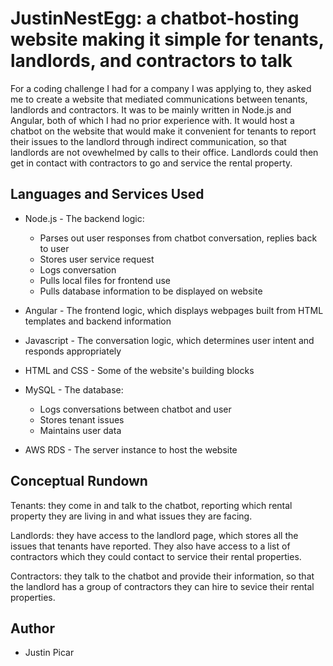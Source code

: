 # JustinNestEgg: a chatbot-hosting website making it simple for tenants, landlords, and contractors to talk

For a coding challenge I had for a company I was applying to, they asked me to create a website that mediated communications between tenants, landlords and contractors. It was to be mainly written in Node.js and Angular, both of which I had no prior experience with. It would host a chatbot on the website that would make it convenient for tenants to report their issues to the landlord through indirect communication, so that landlords are not ovewhelmed by calls to their office. Landlords could then get in contact with contractors to go and service the rental property.

## Languages and Services Used
* Node.js - The backend logic: 
  * Parses out user responses from chatbot conversation, replies back to user 
  * Stores user service request
  * Logs conversation
  * Pulls local files for frontend use
  * Pulls database information to be displayed on website

* Angular - The frontend logic, which displays webpages built from HTML templates and backend information
  
* Javascript - The conversation logic, which determines user intent and responds appropriately

* HTML and CSS - Some of the website's building blocks

* MySQL - The database: 
  * Logs conversations between chatbot and user
  * Stores tenant issues 
  * Maintains user data

* AWS RDS - The server instance to host the website

## Conceptual Rundown
Tenants: they come in and talk to the chatbot, reporting which rental property they are living in and what issues they are facing.

Landlords: they have access to the landlord page, which stores all the issues that tenants have reported. They also have access to a list of contractors which they could contact to service their rental properties.

Contractors: they talk to the chatbot and provide their information, so that the landlord has a group of contractors they can hire to sevice their rental properties.

## Author
* Justin Picar
